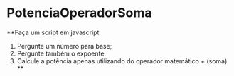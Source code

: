 # PotenciaOperadorSoma
**Faça um script em javascript

1. Pergunte um número para base;
2. Pergunte também o expoente.
3. Calcule a potência apenas utilizando do operador matemático + (soma)
**
